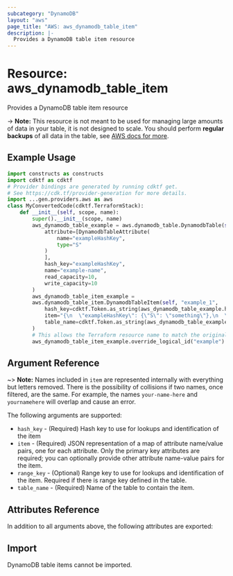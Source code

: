 ```yaml
---
subcategory: "DynamoDB"
layout: "aws"
page_title: "AWS: aws_dynamodb_table_item"
description: |-
  Provides a DynamoDB table item resource
---
```


# Resource: aws_dynamodb_table_item

Provides a DynamoDB table item resource

-> **Note:** This resource is not meant to be used for managing large amounts of data in your table, it is not designed to scale.
  You should perform **regular backups** of all data in the table, see [AWS docs for more](https://docs.aws.amazon.com/amazondynamodb/latest/developerguide/BackupRestore.html).

## Example Usage

```python
import constructs as constructs
import cdktf as cdktf
# Provider bindings are generated by running cdktf get.
# See https://cdk.tf/provider-generation for more details.
import ...gen.providers.aws as aws
class MyConvertedCode(cdktf.TerraformStack):
    def __init__(self, scope, name):
        super().__init__(scope, name)
        aws_dynamodb_table_example = aws.dynamodb_table.DynamodbTable(self, "example",
            attribute=[DynamodbTableAttribute(
                name="exampleHashKey",
                type="S"
            )
            ],
            hash_key="exampleHashKey",
            name="example-name",
            read_capacity=10,
            write_capacity=10
        )
        aws_dynamodb_table_item_example =
        aws.dynamodb_table_item.DynamodbTableItem(self, "example_1",
            hash_key=cdktf.Token.as_string(aws_dynamodb_table_example.hash_key),
            item="{\n  \"exampleHashKey\": {\"S\": \"something\"},\n  \"one\": {\"N\": \"11111\"},\n  \"two\": {\"N\": \"22222\"},\n  \"three\": {\"N\": \"33333\"},\n  \"four\": {\"N\": \"44444\"}\n}\n",
            table_name=cdktf.Token.as_string(aws_dynamodb_table_example.name)
        )
        # This allows the Terraform resource name to match the original name. You can remove the call if you don't need them to match.
        aws_dynamodb_table_item_example.override_logical_id("example")
```

## Argument Reference

~> **Note:** Names included in `item` are represented internally with everything but letters removed. There is the possibility of collisions if two names, once filtered, are the same. For example, the names `your-name-here` and `yournamehere` will overlap and cause an error.

The following arguments are supported:

* `hash_key` - (Required) Hash key to use for lookups and identification of the item
* `item` - (Required) JSON representation of a map of attribute name/value pairs, one for each attribute. Only the primary key attributes are required; you can optionally provide other attribute name-value pairs for the item.
* `range_key` - (Optional) Range key to use for lookups and identification of the item. Required if there is range key defined in the table.
* `table_name` - (Required) Name of the table to contain the item.

## Attributes Reference

In addition to all arguments above, the following attributes are exported:

## Import

DynamoDB table items cannot be imported.

<!-- cache-key: cdktf-0.17.0-pre.15 input-cf13a4c7a72debbe10b39100adf451a54c8e71036faafcd0ba6c812f1c1464b2 -->